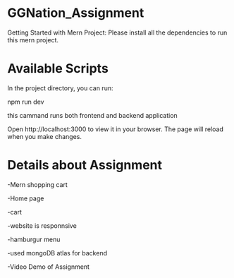 # GGNation_Assignment

Getting Started with Mern Project:
   Please install all the dependencies to run this mern project.

# Available Scripts
In the project directory, you can run:

npm run dev

this cammand runs both frontend and backend application

Open http://localhost:3000 to view it in your browser.
The page will reload when you make changes.

# Details about Assignment

-Mern shopping cart

   -Home page
   
   -cart
   
   -website is responnsive
   
   -hamburgur menu
   
   -used mongoDB atlas for backend

-Video Demo of Assignment




